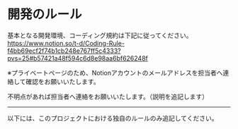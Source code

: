 # 開発のルール

基本となる開発環境、コーディング規約は下記に従ってください。
https://www.notion.so/t-d/Coding-Rule-f4bb69ecf2f74b1cb248e767ff5c4333?pvs=25#b57421a48f594c6d8e98aa6bf626248f

※プライベートページのため、Notionアカウントのメールアドレスを担当者へ連絡して確認をお願いいたします。

不明点があれば担当者へ連絡をお願いいたします。（説明を追記します）

---

以下には、このプロジェクトにおける独自のルールのみ追記してください。
